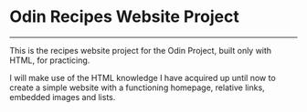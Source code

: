 <h1>Odin Recipes Website Project</h1>
<hr>
<p>This is the recipes website project for the Odin Project, built only with HTML, for practicing.</p>

I will make use of the HTML knowledge I have acquired up until now to create a simple website with a functioning homepage, relative links, embedded images and lists.
